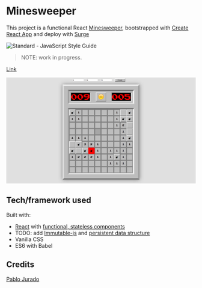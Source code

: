 
# Minesweeper

This project is a functional React [Minesweeper], bootstrapped with [Create React App] and deploy with [Surge]

<img src="https://img.shields.io/badge/code_style-standard-brightgreen.svg" alt="Standard - JavaScript Style Guide">

> NOTE: work in progress.

[Link](http://minesweeper-react.surge.sh/)

<img src="img/screenshot.png" alt="React App Screen shot">


## Tech/framework used

Built with:
* [React] with [functional, stateless components]
* TODO: add [Immutable-js] and [persistent data structure]
* Vanilla CSS
* ES6 with Babel


## Credits

[Pablo Jurado](http://www.pablojurado.com)

[Create React App]:https://github.com/facebookincubator/create-react-app
[Surge]:http://surge.sh/
[Minesweeper]:https://en.wikipedia.org/wiki/Minesweeper_(video_game)
[React]:https://facebook.github.io/react/
[functional, stateless components]:https://facebook.github.io/react/docs/components-and-props.html#props-are-read-only
[Firebase]:https://firebase.google.com/
[persistent data structure]:https://en.wikipedia.org/wiki/Persistent_data_structure
[Immutable-js]:https://facebook.github.io/immutable-js/
